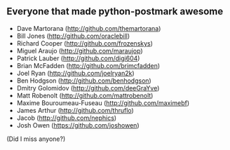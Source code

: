 Everyone that made python-postmark awesome
----------------------------------------

- Dave Martorana (http://github.com/themartorana)
- Bill Jones (http://github.com/oraclebill)
- Richard Cooper (http://github.com/frozenskys) 
- Miguel Araujo (http://github.com/maraujop) 
- Patrick Lauber (http://github.com/digi604) 
- Brian McFadden (http://github.com/brimcfadden) 
- Joel Ryan (http://github.com/joelryan2k) 
- Ben Hodgson (http://github.com/benhodgson) 
- Dmitry Golomidov (http://github.com/deeGraYve) 
- Matt Robenolt (http://github.com/mattrobenolt) 
- Maxime Bouroumeau-Fuseau (http://github.com/maximebf) 
- James Arthur (http://github.com/thruflo) 
- Jacob (http://github.com/nephics) 
- Josh Owen (https://github.com/joshowen)

(Did I miss anyone?)
